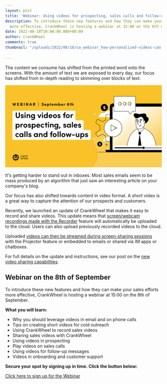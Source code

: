 ```yaml
---
layout: post
title: 'Webinar: Using videos for prospecting, sales calls and follow-ups'
description: To introduce these new features and how they can make your sales efforts
  more effective, CrankWheel is hosting a webinar at 15:00 on the 8th of September.
date: 2022-08-18T10:00:00.000+00:00
author: CrankWheel
comments: true
thumbnail: "/uploads/2022/08/18/cw_webinar_how-personalized-videos-can-warm-up-prospects.png"

---
```

The content we consume has shifted from the printed word onto the screens. With the amount of text we are exposed to every day, our focus has shifted from in-depth reading to skimming over blocks of text.

![webinar using videos for prospecting sales calls and follow-ups](/uploads/2022/08/18/cw_webinar_how-personalized-videos-can-warm-up-prospects.png)

It's getting harder to stand out in inboxes. Most sales emails seem to be mass produced by an algorithm that just saw an interesting article on your company's blog.

Our focus has also shifted towards content in video format. A short video is a great way to capture the attention of our prospects and customers.

Recently, we launched an update of CrankWheel that makes it easy to record and share videos. This update means that [screen/webcam recordings made with the Recorder](https://crankwheel.com/screen-recorder/) feature will automatically be uploaded to the cloud. Users can also upload previously recorded videos to the cloud.

Uploaded [videos can then be streamed during screen-sharing sessions](https://crankwheel.com/screen-share-videos/) with the Projector feature or embedded to emails or shared via IM apps or chatboxes.

For full details on the update and instructions, see our post on the [new video sharing capabilities](https://crankwheel.com/new-video-sharing-capabilities-in-crankwheel/).

## Webinar on the 8th of September

To introduce these new features and how they can make your sales efforts more effective, CrankWheel is hosting a webinar at 15:00 on the 8th of September.

**What you will learn:**

* Why you should leverage videos in email and on phone calls
* Tips on creating short videos for cold outreach
* Using CrankWheel to record sales videos
* Sharing sales videos with CrankWheel
* Using videos in prospecting
* Play videos on sales calls
* Using videos for follow-up messages
* Videos in onboarding and customer support

**Secure your spot by signing up in time. Click the button below:**

<div class="buttonblock"> <a href="https://my.demio.com/ref/91TCbwX0Tu1IOneg" class="btn-large primary">Click here to sign up for the Webinar</a> </div>

﻿